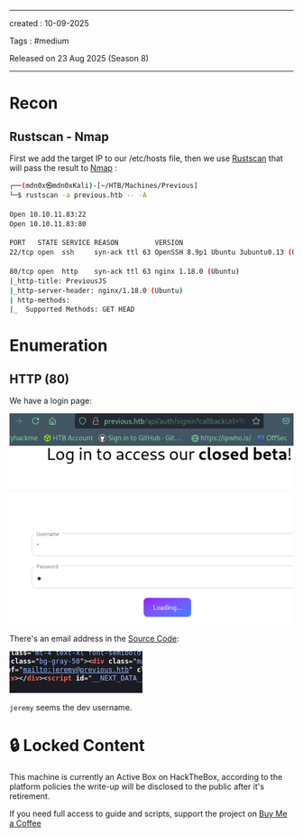 - - - 
created : 10-09-2025 

Tags : #medium 

Released on 23 Aug 2025 (Season 8)
- - - 
# Recon
## Rustscan - Nmap

First we add the target IP to our /etc/hosts file, then we use [Rustscan](../../../3%20-%20Tags/Hacking%20Tools/Rustscan.md) that will pass the result to [Nmap](../../../3%20-%20Tags/Hacking%20Tools/Nmap.md) :

```bash
┌──(mdn0x㉿mdn0xKali)-[~/HTB/Machines/Previous]
└─$ rustscan -a previous.htb -- -A 

Open 10.10.11.83:22
Open 10.10.11.83:80

PORT   STATE SERVICE REASON         VERSION
22/tcp open  ssh     syn-ack ttl 63 OpenSSH 8.9p1 Ubuntu 3ubuntu0.13 (Ubuntu Linux; protocol 2.0)

80/tcp open  http    syn-ack ttl 63 nginx 1.18.0 (Ubuntu)
|_http-title: PreviousJS
|_http-server-header: nginx/1.18.0 (Ubuntu)
| http-methods: 
|_  Supported Methods: GET HEAD

```
# Enumeration
## HTTP (80)

We have a login page:

![Pasted image 20250910203134.png](../../../2%20-%20Resources/Others/Flameshots/Pasted%20image%2020250910203134.png)

There's an email address in the [Source Code](../../../3%20-%20Tags/Hacking%20Concepts/Source%20Code.md):

![Pasted image 20250910202931.png](../../../2%20-%20Resources/Others/Flameshots/Pasted%20image%2020250910202931.png)

`jeremy` seems the dev username.
# 🔒 Locked Content

This machine is currently an Active Box on HackTheBox, according to the platform policies the write-up will be disclosed to the public after it's retirement.

If you need full access to guide and scripts, support the project on [Buy Me a Coffee](https://buymeacoffee.com/mdn0x)